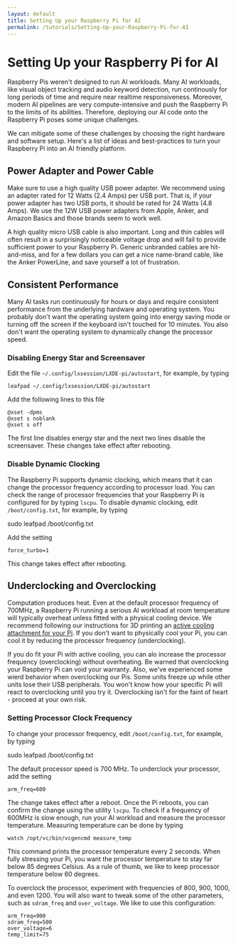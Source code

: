 ```yaml
---
layout: default
title: Setting Up your Raspberry Pi for AI
permalink: /tutorials/Setting-Up-your-Raspberry-Pi-for-AI
---
```


# Setting Up your Raspberry Pi for AI

Raspberry Pis weren't designed to run AI workloads. Many AI workloads, like visual object tracking and audio keyword detection, run continously for long periods of time and require near realtime responsiveness. Moreover, modern AI pipelines are very compute-intensive and push the Raspberry Pi to the limits of its abilities. Therefore, deploying our AI code onto the Raspberry Pi poses some unique challenges.  

We can mitigate some of these challenges by choosing the right hardware and software setup. Here's a list of ideas and best-practices to turn your Raspberry Pi into an AI friendly platform.

## Power Adapter and Power Cable

Make sure to use a high quality USB power adapter. We recommend using an adapter rated for 12 Watts (2.4 Amps) per USB port. That is, if your power adapter has two USB ports, it should be rated for 24 Watts (4.8 Amps). We use the 12W USB power adapters from Apple, Anker, and Amazon Basics and those brands seem to work well.  

A high quality micro USB cable is also important. Long and thin cables will often result in a surprisingly noticeable voltage drop and will fail to provide sufficient power to your Raspberry Pi. Generic unbranded cables are hit-and-miss, and for a few dollars you can get a nice name-brand cable, like the Anker PowerLine, and save yourself a lot of frustration. 

## Consistent Performance 

Many AI tasks run continuously for hours or days and require consistent performance from the underlying hardware and operating system. You probably don't want the operating system going into energy saving mode or turning off the screen if the keyboard isn't touched for 10 minutes. You also don't want the operating system to dynamically change the processor speed. 

### Disabling Energy Star and Screensaver

Edit the file `~/.config/lxsession/LXDE-pi/autostart`, for example, by typing 

    leafpad ~/.config/lxsession/LXDE-pi/autostart

Add the following lines to this file

    @xset -dpms
    @xset s noblank 
    @xset s off 
 
The first line disables energy star and the next two lines disable the screensaver. These changes take effect after rebooting.

### Disable Dynamic Clocking

The Raspberry Pi supports dynamic clocking, which means that it can change the processor frequency according to processor load. You can check the range of processor frequencies that your Raspberry Pi is configured for by typing `lscpu`. To disable dynamic clocking, edit `/boot/config.txt`, for example, by typing 

   sudo leafpad /boot/config.txt

Add the setting

    force_turbo=1

This change takes effect after rebooting.

## Underclocking and Overclocking

Computation produces heat. Even at the default processor frequency of 700MHz, a Raspberry Pi running a serious AI workload at room temperature will typically overheat unless fitted with a physical cooling device. We recommend following our instructions for 3D printing an [active cooling attachment for your Pi](/ELL/gallery/Active-Cooling-Raspberry-Pi-3). If you don't want to physically cool your Pi, you can cool it by reducing the processor frequency (underclocking). 

If you do fit your Pi with active cooling, you can alo increase the processor frequency (overclocking) without overheating. Be warned that overclocking your Raspberry Pi can void your warranty. Also, we've experienced some wierd behavior when overclocking our Pis. Some units freeze up while other units lose their USB peripherals. You won't know how your specific Pi will react to overclocking until you try it. Overclocking isn't for the faint of heart - proceed at your own risk.

### Setting Processor Clock Frequency

To change your processor frequency, edit `/boot/config.txt`, for example, by typing 

   sudo leafpad /boot/config.txt

The default processor speed is 700 MHz. To underclock your processor, add the setting 

    arm_freq=600

The change takes effect after a reboot. Once the Pi reboots, you can confirm the change using the utility `lscpu`. To check if a frequency of 600MHz is slow enough, run your AI workload and measure the processor temperature. Measuring temperature can be done by typing

    watch /opt/vc/bin/vcgencmd measure_temp

This command prints the processor temperature every 2 seconds. When fully stressing your Pi, you want the processor temperature to stay far below 85 degrees Celsius. As a rule of thumb, we like to keep processor temperature below 60 degrees.

To overclock the processor, experiment with frequencies of 800, 900, 1000, and even 1200. You will also want to tweak some of the other parameters, such as `sdram_freq` and `over_voltage`. We like to use this configuration:

    arm_freq=900
    sdram_freq=500
    over_voltage=6
    temp_limit=75

